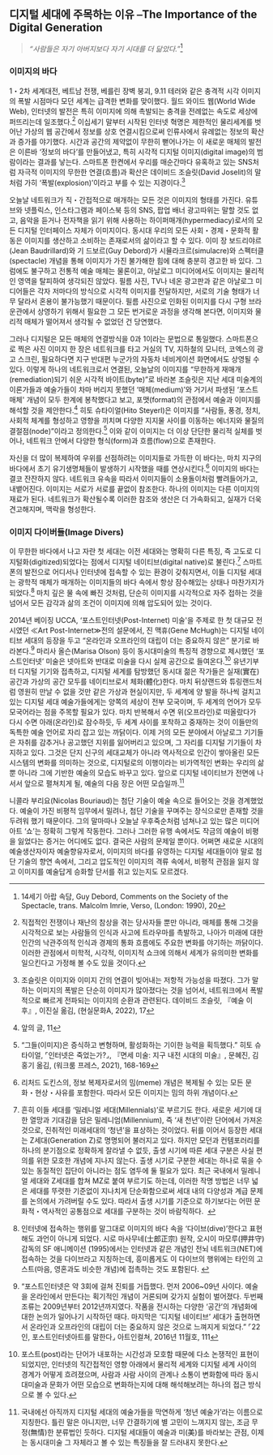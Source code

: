 ## 디지털 세대에 주목하는 이유 ⎯The Importance of the Digital Generation



>_“사람들은 자기 아버지보다 자기 시대를 더 닮았다.”_[^1]



### **이미지의 바다**
1・2차 세계대전, 베트남 전쟁, 베를린 장벽 붕괴, 9.11 테러와 같은 충격적 시각 이미지의 폭발 시점마다 모던 세계는 급격한 변화를 맞이했다. 월드 와이드 웹(World Wide Web), 인터넷의 발전은 특히 이미지에 의해 촉발되는 충격을 전례없는 속도로 세상에 퍼뜨리는데 일조했다.[^2] 이십세기 말부터 시작된 인터넷 혁명은 제한적인 물리세계를 벗어난 가상의 웹 공간에서 정보를 상호 연결시킴으로써 인류사에서 유례없는 정보의 확산과 증가를 야기했다. 시간과 공간의 제약없이 무한히 뻗어나가는 이 새로운 매체의 발전은 이른바 ‘정보의 바다’를 만들어냈고, 특히 시각적 디지털 이미지(digital image)의 범람이라는 결과를 낳는다. 스마트폰 한켠에서 우리를 매순간마다 유혹하고 있는 SNS처럼 자극적 이미지의 무한한 연결(흐름)과 확산은 데이비드 조슬릿(David Joselit)의 말처럼 가히 ‘폭발(explosion)’이라고 부를 수 있는 지경이다.[^3]

오늘날 네트워크가 직・간접적으로 매개하는 모든 것은 이미지의 형태를 가진다. 유튜브와 넷플릭스, 인스타그램과 페이스북 등의 SNS, 팝업 배너 광고따위는 말할 것도 없고, 음악을 듣거나 전자책을 읽기 위해 사용하는 하이퍼매개(hypermediacy)로서의 모든 디지털 인터페이스 자체가 이미지이다. 동시대 우리의 모든 사회・경제・문화적 활동은 이미지를 생산하고 소비하는 존재로서의 삶이라고 할 수 있다. 이미 장 보드리야르(Jean Baudrillard)와 기 드보르(Guy Debord)가 시뮬라크르(simulacre)와 스펙터클(spectacle) 개념을 통해 이미지가 가진 불가해한 힘에 대해 충분히 경고한 바 있다. 그럼에도 불구하고 전통적 예술 매체는 물론이고, 아날로그 미디어에서도 이미지는 물리적인 영역을 탈피하여 생각되진 않았다. 필름 사진, TV나 네온 광고판과 같은 아날로그 미디어들은 각자 저마다의 방식으로 시각적 이미지를 전달하지만, 서로의 기술 형태가 너무 달라서 혼용이 불가능했기 때문이다. 필름 사진으로 인화된 이미지를 다시 구형 브라운관에서 상영하기 위해서 필요한 그 모든 번거로운 과정을 생각해 본다면, 이미지와 물리적 매체가 떨어져서 생각될 수 없었던 건 당연했다.

그러나 디지털은 모든 매체의 연결방식을 0과 1이라는 문법으로 통일했다. 스마트폰으로 찍은 사진 이미지 한 장은 네트워크를 타고 거실의 TV, 지하철의 모니터, 코엑스의 광고 스크린, 필요하다면 지구 반대편 누군가의 자동차 네비게이션 화면에서도 상영될 수 있다. 이렇게 하나의 네트워크로서 연결된, 오늘날의 이미지를 “무한하게 재매개(remediation)되기 쉬운 시각적 바이트(byte)”로 바라본 조슬릿은 지난 세대 미술계의 이론가들과 예술가들이 차마 버리지 못했던 ‘매체(medium)’와 거기서 파생된 ‘포스트매체' 개념이 모두 한계에 봉착했다고 보고, 포맷(format)의 관점에서 예술과 이미지를 해석할 것을 제안한다.[^4] 히토 슈타이얼(Hito Steyerl)은 이미지를 “사람들, 풍경, 정치, 사회적 체계를 형성하고 영향을 끼치며 다양한 지지물 사이를 이동하는 에너지와 물질의 결절점(node)”이라고 정의한다.[^5] 이와 같이 이미지는 더 이상 단단한 물리적 실체를 벗어나, 네트워크 안에서 다양한 형식(form)과 흐름(flow)으로 존재한다. 

자신을 더 많이 복제하여 우위를 선점하려는 이미지들로 가득한 이 바다는, 마치 지구의 바다에서 초기 유기생명체들이 발생하기 시작했을 때를 연상시킨다.[^6] 이미지의 바다는 결코 잔잔하지 않다. 네트워크 유속을 따라서 이미지들이 소용돌이처럼 빨려들어가고, 내뱉어진다. 이미지는 서로가 서로를 끝없이 참조한다. 하나의 이미지는 다른 이미지의 재료가 된다. 네트워크가 확산될수록 이러한 참조와 생산은 더 가속화되고, 실재가 더욱 견고해지며, 맥락을 형성한다. 


### **이미지 다이버들(Image Divers)**
이 무한한 바다에서 나고 자란 첫 세대는 이전 세대와는 명확히 다른 특징, 즉 고도로 디지털화(digitized)되었다는 점에서 디지털 네이티브(digital native)로 불린다.[^7] 스마트폰의 발전으로 어디서나 인터넷에 접속할 수 있는 환경이 갖춰지면서, 이들 디지털 세대는 광학적 매체가 매개하는 이미지들의 바다 속에서 항상 잠수해있는 상태나 마찬가지가 되었다.[^8] 마치 깊은 물 속에 빠진 것처럼, 단순히 이미지를 시각적으로 자주 접하는 것을 넘어서 모든 감각과 삶의 조건이 이미지에 의해 압도되어 있는 것이다. 

2014년 베이징 UCCA, ‘포스트인터넷(Post-Internet) 미술'을 주제로 한 첫 대규모 전시였던 ≪Art Post-Internet≫전의 설문에서, 진 맥휴(Gene McHugh)는 디지털 네이티브 세대의 등장을 두고 “온라인과 오프라인의 대립이 더는 중요하지 않은” 분기로 바라본다.[^9] 마리사 올슨(Marisa Olson) 등이 동시대미술의 특징적 경향으로 제시했던 ‘포스트인터넷’ 미술은 넷아트와 반대로 미술을 다시 실제 공간으로 들여온다.[^10] 유년기부터 디지털 기기와 접촉하고, 디지털 세계를 탐방했던 동시대 젊은 작가들은 실재(實在) 공간과 가상의 공간 모두를 네이티브로서 체화(體化)한다. 마치 뒤샹랜드와 튜링랜드처럼 영원히 만날 수 없을 것만 같은 가상과 현실이지만, 두 세계에 양 발을 하나씩 걸치고 있는 디지털 세대 예술가들에게는 양쪽의 세상이 전부 모국이며, 두 세계의 언어가 모두 모국어라는 점을 주목할 필요가 있다. 마치 반복해서 수면 위(오프라인)로 떠올랐다가 다시 수면 아래(온라인)로 잠수하듯, 두 세계 사이를 포착하고 중재하는 것이 이들만의 독특한 예술 언어로 자리 잡고 있는 까닭이다.
이제 거의 모든 분야에서 아날로그 기기들은 자취를 감추거나 공고했던 지위를 잃어버리고 있으며, 그 자리를 디지털 기기들이 차지하고 있다. 그것은 단지 신구의 세대교체가 아니라 역사적으로 인간이 쌓아올린 모든 시스템의 변화를 의미하는 것으로, 디지털로의 이행이라는 비가역적인 변화는 우리의 삶뿐 아니라 그에 기반한 예술의 모습도 바꾸고 있다. 앞으로 디지털 네이티브가 전면에 나서서 앞으로 펼쳐치게 될, 예술의 다음 장은 어떤 모습일까.[^11]

니콜라 부리요(Nicolas Bouriaud)는 첨단 기술이 예술 속으로 들어오는 것을 경계했었다. 예술이 가진 비평적 임무에서 밀려나, 첨단 기술을 꾸며주는 장식으로만 존재할 것을 두려워 했기 때문이다. 그의 말마따나 오늘날 우후죽순처럼 넘쳐나고 있는 많은 미디어아트 ‘쇼’는 정확히 그렇게 작동한다. 그러나 그러한 유행 속에서도 작금의 예술이 비평을 잃었다는 증거는 어디에도 없다. 결국은 사람의 문제일 뿐이다. 어쩌면 새로운 시대의 예술생산자이자 예술향유자로서, 이미지의 바다를 유영하는 디지털 세대들이야 말로 첨단 기술의 향연 속에서, 그리고 압도적인 이미지의 격류 속에서, 비평적 관점을 잃지 않고 이미지를 예술답게 승화할 단서를 쥐고 있는지도 모르겠다.

[^1]: 14세기 아랍 속담, Guy Debord, Comments on the Society of the Spectacle, trans. Malcolm Imrie, Verso, (London: 1990), 20
[^2]:직접적인 전쟁이나 재난의 참상을 겪는 당사자들 뿐만 아니라, 매체를 통해 그것을 시각적으로 보는 사람들의 인식과 사고에 트라우마를 촉발하고, 나아가 미래에 대한 인간의 낙관주의적 인식과 경제의 통화 흐름에도 주요한 변화를 야기하는 까닭이다. 이러한 관점에서 미학적, 시각적, 이미지적 쇼크에 의해서 세계가 유의미한 변화를 일으킨다고 가정해 볼 수도 있을 것이다.
[^3]:조슬릿은 이미지와 이미지 간의 연결이 빚어내는 저항적 가능성을 따졌다. 그가 말하는 이미지의 폭발은 단순히 이미지가 많아졌다는 것을 넘어서, 네트워크에서 폭발적으로 빠르게 전파되는 이미지의 순환과 관련된다. 데이비드 조슬릿, 『예술 이후』, 이진실 옮김, (현실문화A, 2022), 17
[^4]:앞의 글, 11
[^5]:“그들(이미지)은 증식하고 변형하며, 활성화하는 기이한 능력을 획득했다.” 히토 슈타이얼, ⌜인터넷은 죽었는가?⌟, 『면세 미술: 지구 내전 시대의 미술』, 문혜진, 김홍기 옮김, (워크룸 프레스, 2021), 168-169
[^6]:리처드 도킨스의, 정보 복제자로서의 밈(meme) 개념은 복제될 수 있는 모든 문화・현상・사유를 포함한다. 따라서 모든 이미지는 밈의 하위 개념이다.
[^7]:흔히 이들 세대를 ‘밀레니얼 세대(Millennials)’로 부르기도 한다. 새로운 세기에 대한 열망과 기대감을 담은 밀레니엄(Millennium), 즉 ‘새 천년’이란 단어에서 가져온 것으로, 진취적인 미래세대의 ‘청년’을 표상하는 것이었다. 뒤를 이어서 등장한 세대는 Z세대(Generation Z)로 명명되어 불러지고 있다. 하지만 모던과 컨템포러리를 하나의 분기점으로 정확하게 잘라낼 수 없듯, 출생 시기에 따른 세대 구분은 사실 편의를 위한 모호한 개념에 지나지 않는다. 출생 시기로 구분한 세대는 하나로 묶을 수 있는 동질적인 집단이 아니라는 점도 염두에 둘 필요가 있다. 최근 국내에서 밀레니얼 세대와 Z세대를 합쳐 MZ로 붙여 부르기도 하는데, 이러한 작명 방법은 너무 넓은 세대를 뚜렷한 기준없이 지나치게 단순화함으로써 세대 내의 다양성과 계급 문제를 논의에서 가려버릴 수도 있다. 따라서 출생 시기를 기준으로 하기보다는 어떤 문화적・역사적인 공통점으로 세대를 구분하는 것이 바람직하다.  
[^8]:인터넷에 접속하는 행위를 말그대로 이미지의 바다 속을 ‘다이브(dive)’한다고 표현해도 과언이 아니게 되었다. 시로 마사무네(士郎正宗) 원작, 오시이 마모루(押井守) 감독의 SF 애니메이션 (1995)에서는 인터넷과 같은 개념인 전뇌 네트워크(NET)에 접속하는 것을 다이브라고 지칭하는데, 흥미롭게도 이 다이브의 행위에는 타인의 고스트(마음, 영혼과도 비슷한 개념)에 접촉하는 것도 포함된다. 
[^9]:“포스트인터넷은 약 3회에 걸쳐 진퇴를 거듭했다. 먼저 2006~09년 사이다. 예술을 온라인에서 만든다는 획기적인 개념이 거론되며 갖가지 실험이 벌어졌다. 두번째 조류는 2009년부터 2012년까지였다. 작품을 전시하는 다양한 ‘공간’의 개념화에 대한 논의가 일어나기 시작하던 때다. 마지막은 ‘디지털 네이티브’ 세대가 출현하면서 온라인과 오프라인의 대립이 더는 중요하지 않은 것으로 느껴지게 되었다.” ⌜22인, 포스트인터넷아트를 말한다⌟ 아트인컬쳐, 2016년 11월호, 111
[^10]:포스트(post)라는 단어가 내포하는 시간성과 모호함 때문에 다소 논쟁적인 표현이 되었지만, 인터넷의 직간접적인 영향 아래에서 물리적 세계와 디지털 세계 사이의 경계가 어떻게 흐려졌으며, 사람과 사람 사이의 관계나 소통이 변화함에 따라 동시대미술과 문화가 어떤 모습으로 변화하는지에 대해 해석해보려는 하나의 접근 방식으로 볼 수 있다.
[^11]:국내에선 아직까지 디지털 세대의 예술가들을 막연하게 ‘청년 예술가’라는 이름으로 지칭한다. 틀린 말은 아니지만, 너무 간결하기에 별 고민이 느껴지지 않는, 조금 무정(無情)한 분류법인 듯하다. 디지털 세대들이 예술과 미(美)를 바라보는 관점, 이제는 동시대미술 그 자체라고 볼 수 있는 특징들을 잘 드러내지 못한다.
